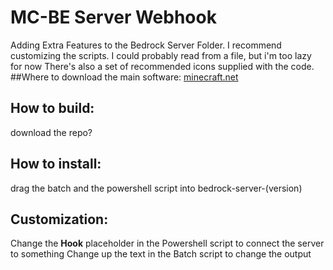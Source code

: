 # MC-BE Server Webhook
	
Adding Extra Features to the Bedrock Server Folder.
I recommend customizing the scripts. I could probably read from a file, but i'm too lazy for now
There's also a set of recommended icons supplied with the code.
##Where to download the main software:
[minecraft.net](https://www.minecraft.net/en-us/download/server/bedrock)

## How to build:
download the repo?

## How to install:
drag the batch and the powershell script into bedrock-server-(version)

## Customization:
Change the **Hook** placeholder in the Powershell script to connect the server to something
Change up the text in the Batch script to change the output
